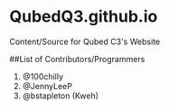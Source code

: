 # QubedQ3.github.io
Content/Source for Qubed C3's Website

##List of Contributors/Programmers
1. @100chilly
2. @JennyLeeP
3. @bstapleton (Kweh)
